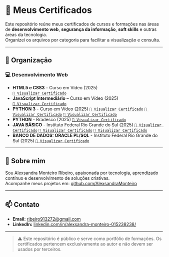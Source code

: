 # 📜 Meus Certificados

Este repositório reúne meus certificados de cursos e formações nas áreas de **desenvolvimento web**, **segurança da informação**, **soft skills** e outras áreas da tecnologia.  
Organizei os arquivos por categoria para facilitar a visualização e consulta.

---

## 📁 Organização

### 💻 Desenvolvimento Web
- **HTML5 e CSS3** – Curso em Vídeo (2025)  
    [`📄 Visualizar Certificado`](./Certificados/ALEXSANDRA-MONTEIRO-RIBEIRO-HTML5-e-CSS3-Modulo-1-de-5-VIP-Certificado-Curso-em-Video.pdf)  
- **JavaScript Intermediário** – Curso em Vídeo (2025)  
    [`📄 Visualizar Certificado`](./Certificados/ALEXSANDRA-MONTEIRO-RIBEIRO-Javascript-40-Horas-Certificado-Curso-em-Video.pdf)
- **PYTHON 3** - Curso em Vídeo (2025)
    [`📄 Visualizar Certificado`](./Certificados/ALEXSANDRA-MONTEIRO-RIBEIRO-Python-3-8211-Mundo-1-40-Horas-Certificado-Curso-em-Video.pdf)
    [`📄 Visualizar Certificado`](./Certificados/ALEXSANDRA-MONTEIRO-RIBEIRO-Python-3-8211-Mundo-2-40-Horas-Certificado-Curso-em-Video.pdf)
    [`📄 Visualizar Certificado`](./Certificados/ALEXSANDRA-MONTEIRO-RIBEIRO-Python-3-8211-Mundo-3-40-Horas-Certificado-Curso-em-Video.pdf)
- **PYTHON** - Bradesco (2025)
    [`📄 Visualizar Certificado`](Certificados/Python%20Bradesco.jpeg)
- **JAVA BÁSICO** - Instituto Federal Rio Grande do Sul (2025)
    [`📄 Visualizar Certificado`](Certificados/JAVA%20BÁSICO%20I.jpeg)
    [`📄 Visualizar Certificado`](Certificados/JAVA%20BÁSICO%20II.jpeg)
    [`📄 Visualizar Certificado`](Certificados/JAVA%20BÁSICO%20III.jpeg)
- **BANCO DE DADOS: ORACLE PL/SQL** - Instituto Federal Rio Grande do Sul (2025)
    [`📄 Visualizar Certificado`](Certificados/Oracle%20PL%20-%20SQL.jpeg)

---

## 🎯 Sobre mim

Sou Alexsandra Monteiro Ribeiro, apaixonada por tecnologia, aprendizado contínuo e desenvolvimento de soluções criativas.  
Acompanhe meus projetos em: [github.com/AlexsandraMonteiro](https://github.com/AlexsandraMonteiro)

---

## 📫 Contato

- **Email:** ribeiro913272@gmail.com  
- **LinkedIn:** [linkedin.com/in/alexsandra-monteiro-015238238/](https://www.linkedin.com/in/alexsandra-monteiro-015238238/)

---

> ⚠️ Este repositório é público e serve como portfólio de formações. Os certificados pertencem exclusivamente ao autor e não devem ser usados por terceiros.

